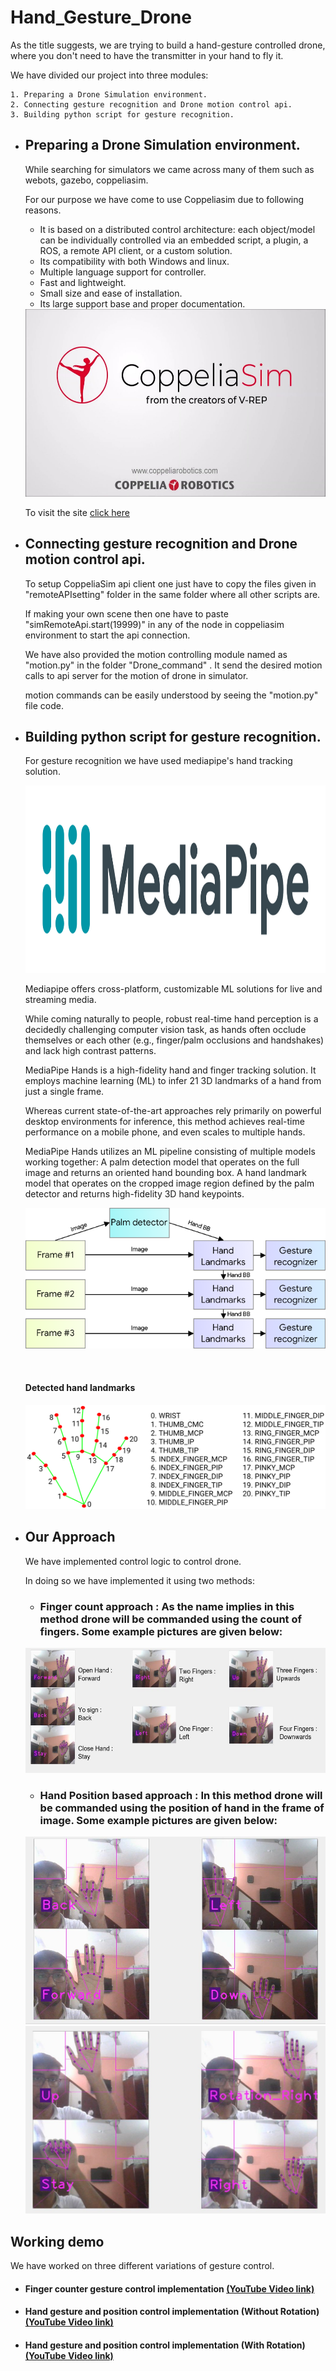# Hand_Gesture_Drone


As the title suggests, we are trying to build a hand-gesture controlled drone, where you don't need to have the transmitter in your hand to fly it.

We have divided our project into three modules:

    1. Preparing a Drone Simulation environment.
    2. Connecting gesture recognition and Drone motion control api.
    3. Building python script for gesture recognition.    

- ## Preparing a Drone Simulation environment.
    While searching for simulators we came across many of them such as webots, gazebo, coppeliasim.

    For our purpose we have come to use Coppeliasim due to following reasons.

    -	It is based on a distributed control architecture: each object/model can be individually controlled via an embedded script, a plugin, a ROS, a remote API client, or a custom solution.
    - 	Its compatibility with both Windows and linux.
    - 	Multiple language support for controller.
    - 	Fast and lightweight.
    -	Small size and ease of installation.
    -	Its large support base and proper documentation.

    <img src="data/coppeliasim.jpg" height=300>

    To visit the site [click here](https://www.coppeliarobotics.com/)

- ## Connecting gesture recognition and Drone motion control api.

    To setup CoppeliaSim api client one just have to copy the files given in "remoteAPIsetting" folder in the same folder where all other scripts are.
    
    If making your own scene then one  have to paste "simRemoteApi.start(19999)" in any of the node in coppeliasim environment to start the api connection.    

                
    We have also provided the motion controlling module named as "motion.py" in the folder "Drone_command" . It send the desired motion calls to api server for the motion of drone in simulator.
    
    motion commands can be easily understood by seeing the "motion.py" file code.


- ## Building python script for gesture recognition.
    For gesture recognition we have used mediapipe's hand tracking solution.

    <img src="data/logo_horizontal_color.png" height=300>
    
    Mediapipe offers cross-platform, customizable ML solutions for live and streaming media.

    While coming naturally to people, robust real-time hand perception is a decidedly challenging computer vision task, as hands often occlude themselves or each other (e.g., finger/palm occlusions and handshakes) and lack high contrast patterns.

    MediaPipe Hands is a high-fidelity hand and finger tracking solution. It employs machine learning (ML) to infer 21 3D landmarks of a hand from just a single frame.
 
    Whereas current state-of-the-art approaches rely primarily on powerful desktop environments for inference, this method achieves real-time performance on a mobile phone, and even scales to multiple hands. 

    MediaPipe Hands utilizes an ML pipeline consisting of multiple models working together: A palm detection model that operates on the full image and returns an oriented hand bounding box. A hand landmark model that operates on the cropped image region defined by the palm detector and returns high-fidelity 3D hand keypoints.

    ![multiple_model](data/image1.png)
    
    <br>
    
    #### Detected hand landmarks
    ![tracked](data/hand_landmarks.png)
- ## Our Approach
    We have implemented control logic to control drone.
    
    In doing so we have implemented it using two methods:
    - ### Finger count approach : As the name implies in this method drone will be commanded using the count of fingers. Some example pictures are given below:
    
    <img src="data/Capture.JPG" height=200>

    - ### Hand Position based approach : In this method drone will be commanded using the position of hand in the frame of image. Some example pictures are given below:
    
    <img src="data/Capture2.JPG" height=300>
    <img src="data/Capture3.JPG" height=300>
    
            
## Working demo

We have worked on three different variations of gesture control.

- #### Finger counter gesture control implementation [(YouTube Video link)]( https://youtu.be/3E_KKwZ79Xw)
- #### Hand gesture and position control implementation (Without Rotation) [(YouTube Video link)]( https://youtu.be/olwRYUzL2Xk)
- #### Hand gesture and position control implementation (With Rotation) [(YouTube Video link)]( https://youtu.be/Gsw6FX4Z5RQ)

    
    

    
